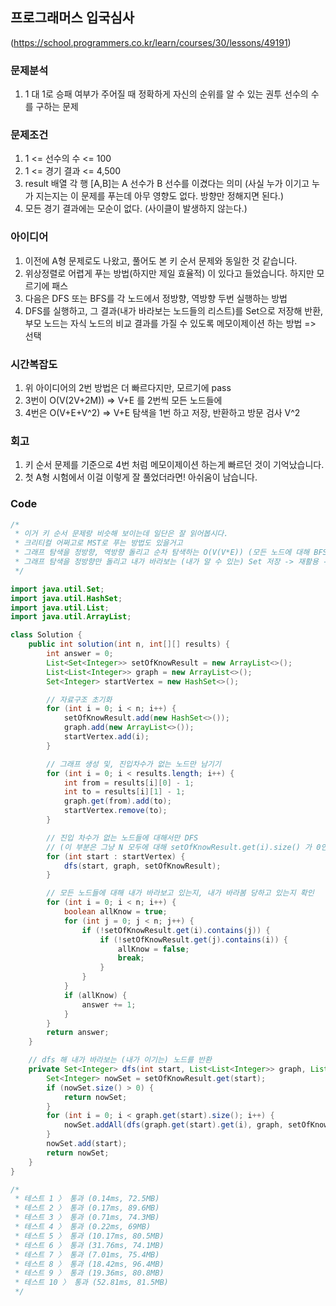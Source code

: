 ## 프로그래머스 입국심사

(https://school.programmers.co.kr/learn/courses/30/lessons/49191)

### 문제분석

1. 1 대 1로 승패 여부가 주어질 때 정확하게 자신의 순위를 알 수 있는 권투 선수의 수를 구하는 문제

### 문제조건

1. 1 <= 선수의 수 <= 100
2. 1 <= 경기 결과 <= 4,500
3. result 배열 각 행 [A,B]는 A 선수가 B 선수를 이겼다는 의미 (사실 누가 이기고 누가 지는지는 이 문제를 푸는데 아무 영향도 없다. 방향만 정해지면 된다.)
4. 모든 경기 결과에는 모순이 없다. (사이클이 발생하지 않는다.)

### 아이디어

1. 이전에 A형 문제로도 나왔고, 풀어도 본 키 순서 문제와 동일한 것 같습니다.
2. 위상정렬로 어렵게 푸는 방법(하지만 제일 효율적) 이 있다고 들었습니다. 하지만 모르기에 패스
3. 다음은 DFS 또는 BFS를 각 노드에서 정방향, 역방향 두번 실행하는 방법
4. DFS를 실행하고, 그 결과(내가 바라보는 노드들의 리스트)를 Set으로 저장해 반환, 부모 노드는 자식 노드의 비교 결과를 가질 수 있도록 메모이제이션 하는 방법 => 선택

### 시간복잡도

1. 위 아이디어의 2번 방법은 더 빠르다지만, 모르기에 pass
2. 3번이 O(V(2V+2M)) => V+E 를 2번씩 모든 노드들에
3. 4번은 O(V+E+V^2) => V+E 탐색을 1번 하고 저장, 반환하고 방문 검사 V^2

### 회고

1. 키 순서 문제를 기준으로 4번 처럼 메모이제이션 하는게 빠르던 것이 기억났습니다.
2. 첫 A형 시험에서 이걸 이렇게 잘 풀었더라면! 아쉬움이 남습니다.

### Code

```java
/*
 * 이거 키 순서 문제랑 비슷해 보이는데 일단은 잘 읽어봅시다.
 * 크리티컬 어쩌고로 MST로 푸는 방법도 있을거고
 * 그래프 탐색을 정방향, 역방향 돌리고 순차 탐색하는 O(V(V*E)) (모든 노드에 대해 BFS 2번)
 * 그래프 탐색을 정방향만 돌리고 내가 바라보는 (내가 알 수 있는) Set 저장 -> 재활용 -> 동일하게 O(V(V*E))지만 메모이제이션으로 조금 더 빠르다.
 */

import java.util.Set;
import java.util.HashSet;
import java.util.List;
import java.util.ArrayList;

class Solution {
    public int solution(int n, int[][] results) {
        int answer = 0;
        List<Set<Integer>> setOfKnowResult = new ArrayList<>();
        List<List<Integer>> graph = new ArrayList<>();
        Set<Integer> startVertex = new HashSet<>();

        // 자료구조 초기화
        for (int i = 0; i < n; i++) {
            setOfKnowResult.add(new HashSet<>());
            graph.add(new ArrayList<>());
            startVertex.add(i);
        }

        // 그래프 생성 및, 진입차수가 없는 노드만 남기기
        for (int i = 0; i < results.length; i++) {
            int from = results[i][0] - 1;
            int to = results[i][1] - 1;
            graph.get(from).add(to);
            startVertex.remove(to);
        }

        // 진입 차수가 없는 노드들에 대해서만 DFS
        // (이 부분은 그냥 N 모두에 대해 setOfKnowResult.get(i).size() 가 0인지 여부에 따라 실행해도 무방)
        for (int start : startVertex) {
            dfs(start, graph, setOfKnowResult);
        }

        // 모든 노드들에 대해 내가 바라보고 있는지, 내가 바라봄 당하고 있는지 확인
        for (int i = 0; i < n; i++) {
            boolean allKnow = true;
            for (int j = 0; j < n; j++) {
                if (!setOfKnowResult.get(i).contains(j)) {
                    if (!setOfKnowResult.get(j).contains(i)) {
                        allKnow = false;
                        break;
                    }
                }
            }
            if (allKnow) {
                answer += 1;
            }
        }
        return answer;
    }

    // dfs 해 내가 바라보는 (내가 이기는) 노드를 반환
    private Set<Integer> dfs(int start, List<List<Integer>> graph, List<Set<Integer>> setOfKnowResult) {
        Set<Integer> nowSet = setOfKnowResult.get(start);
        if (nowSet.size() > 0) {
            return nowSet;
        }
        for (int i = 0; i < graph.get(start).size(); i++) {
            nowSet.addAll(dfs(graph.get(start).get(i), graph, setOfKnowResult));
        }
        nowSet.add(start);
        return nowSet;
    }
}

/*
 * 테스트 1 〉 통과 (0.14ms, 72.5MB)
 * 테스트 2 〉 통과 (0.17ms, 89.6MB)
 * 테스트 3 〉 통과 (0.71ms, 74.3MB)
 * 테스트 4 〉 통과 (0.22ms, 69MB)
 * 테스트 5 〉 통과 (10.17ms, 80.5MB)
 * 테스트 6 〉 통과 (31.76ms, 74.1MB)
 * 테스트 7 〉 통과 (7.01ms, 75.4MB)
 * 테스트 8 〉 통과 (18.42ms, 96.4MB)
 * 테스트 9 〉 통과 (19.36ms, 80.8MB)
 * 테스트 10 〉 통과 (52.81ms, 81.5MB)
 */
```
